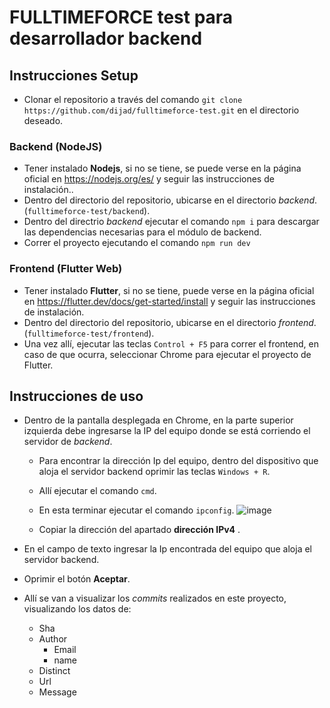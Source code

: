# FULLTIMEFORCE test para desarrollador backend

## Instrucciones Setup

- Clonar el repositorio a través del comando `git clone https://github.com/dijad/fulltimeforce-test.git` en el directorio deseado.
 
### Backend (NodeJS)

- Tener instalado **Nodejs**, si no se tiene, se puede verse en la página oficial en https://nodejs.org/es/ y seguir las instrucciones de instalación..
- Dentro del directorio del repositorio, ubicarse en el directorio *backend*. (`fulltimeforce-test/backend`).
- Dentro del directrio *backend* ejecutar el comando `npm i` para descargar las dependencias necesarias para el módulo de backend.
- Correr el proyecto ejecutando el comando `npm run dev`

### Frontend (Flutter Web)

- Tener instalado **Flutter**, si no se tiene, puede verse en la página oficial en https://flutter.dev/docs/get-started/install y seguir las instrucciones de instalación.
- Dentro del directorio del repositorio, ubicarse en el directorio *frontend*. (`fulltimeforce-test/frontend`).
- Una vez allí, ejecutar las teclas `Control + F5` para correr el frontend, en caso de que ocurra, seleccionar Chrome para ejecutar el proyecto de Flutter.

## Instrucciones de uso

- Dentro de la pantalla desplegada en Chrome, en la parte superior izquierda debe ingresarse la IP del equipo donde se está corriendo el servidor de *backend*.
  - Para encontrar la dirección Ip del equipo, dentro del dispositivo que aloja el servidor backend oprimir las teclas `Windows + R`.
  - Allí ejecutar el comando `cmd`.
  - En esta terminar ejecutar el comando `ipconfig`.
  ![image](https://user-images.githubusercontent.com/41029810/129787286-2cfc54a1-af00-4643-a4c2-61b352540b0f.png)

  - Copiar la dirección del apartado **dirección IPv4** .
  
- En el campo de texto ingresar la Ip encontrada del equipo que aloja el servidor backend.
- Oprimir el botón **Aceptar**.
- Allí se van a visualizar los *commits* realizados en este proyecto, visualizando los datos de: 
  - Sha
  - Author
    - Email
    - name
  - Distinct  
  - Url
  - Message
